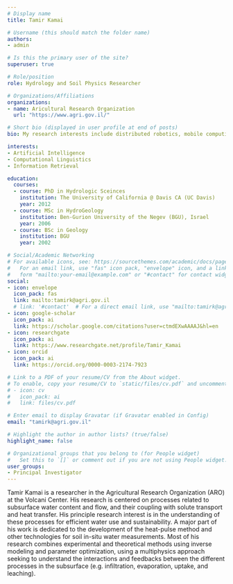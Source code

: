 ```yaml
---
# Display name
title: Tamir Kamai

# Username (this should match the folder name)
authors:
- admin

# Is this the primary user of the site?
superuser: true

# Role/position
role: Hydrology and Soil Physics Researcher

# Organizations/Affiliations
organizations:
- name: Aricultural Research Organization
  url: "https://www.agri.gov.il/"

# Short bio (displayed in user profile at end of posts)
bio: My research interests include distributed robotics, mobile computing and programmable matter.

interests:
- Artificial Intelligence
- Computational Linguistics
- Information Retrieval

education:
  courses:
  - course: PhD in Hydrologic Sceinces
    institution: The University of California @ Davis CA (UC Davis)
    year: 2012
  - course: MSc in HydroGeology
    institution: Ben-Gurion University of the Negev (BGU), Israel
    year: 2006
  - course: BSc in Geology
    institution: BGU
    year: 2002

# Social/Academic Networking
# For available icons, see: https://sourcethemes.com/academic/docs/page-builder/#icons
#   For an email link, use "fas" icon pack, "envelope" icon, and a link in the
#   form "mailto:your-email@example.com" or "#contact" for contact widget.
social:
- icon: envelope
  icon_pack: fas
  link: mailto:tamirk@agri.gov.il
  # link: '#contact'  # For a direct email link, use "mailto:tamirk@agri.gov.il".
- icon: google-scholar
  icon_pack: ai
  link: https://scholar.google.com/citations?user=ctmdEXwAAAAJ&hl=en
- icon: researchgate
  icon_pack: ai
  link: https://www.researchgate.net/profile/Tamir_Kamai
- icon: orcid
  icon_pack: ai
  link: https://orcid.org/0000-0003-2174-7923

# Link to a PDF of your resume/CV from the About widget.
# To enable, copy your resume/CV to `static/files/cv.pdf` and uncomment the lines below.
# - icon: cv
#   icon_pack: ai
#   link: files/cv.pdf

# Enter email to display Gravatar (if Gravatar enabled in Config)
email: "tamirk@agri.gov.il"

# Highlight the author in author lists? (true/false)
highlight_name: false

# Organizational groups that you belong to (for People widget)
#   Set this to `[]` or comment out if you are not using People widget.
user_groups:
- Principal Investigator
---
```


Tamir Kamai is a researcher in the Agricultural Research Organization (ARO) at the Volcani Center. His research is centered on processes related to subsurface water content and flow, and their coupling with solute transport and heat transfer. His principle research interest is in the understanding of these processes for efficient water use and sustainability. A major part of his work is dedicated to the development of the heat-pulse method and other technologies for soil in-situ water measurements. Most of his research combines experimental and theoretical methods using inverse modeling and parameter optimization, using a multiphysics approach seeking to understand the interactions and feedbacks between the different processes in the subsurface (e.g. infiltration, evaporation, uptake, and leaching).
